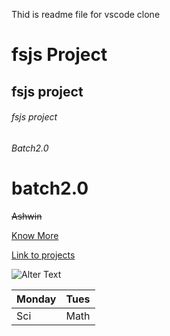 Thid is readme file for vscode clone

# fsjs Project

## fsjs project

###### fsjs project

<!-- Italics -->
_Batch2.0_

<!-- Bold -->
# **batch2.0**

~~Ashwin~~

[Know More](www.google.com)

[Link to projects](www.xyz.com
"week-3 projects")


![Alter Text](https://ineuron.ai/images/ineuron-logo.png
"ineuron image")

<!-- table -->

|Monday|Tues|
|---|---|
|Sci|Math|

